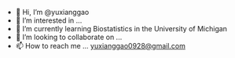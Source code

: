 - 👋 Hi, I’m @yuxianggao
- 👀 I’m interested in ...
- 🌱 I’m currently learning Biostatistics in the University of Michigan
- 💞️ I’m looking to collaborate on ...
- 📫 How to reach me ... yuxianggao0928@gmail.com

<!---
yuxianggao/yuxianggao is a ✨ special ✨ repository because its `README.md` (this file) appears on your GitHub profile.
You can click the Preview link to take a look at your changes.
--->

